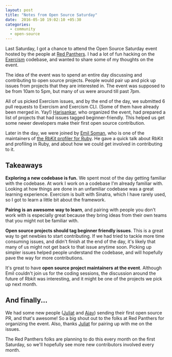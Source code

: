```yaml
---
layout: post
title: "Notes from Open Source Saturday"
date:  2016-05-10 19:02:10 +05:30
categories:
  - community
  - open-source
---
```


Last Saturday, I got a chance to attend the Open Source Saturday event
hosted by the people at [Red Panthers](http://redpanthers.co).
I had a lot of fun hacking on the [Exercism](http://exercism.io) codebase,
and wanted to share some of my thoughts on the event.

The idea of the event was to spend an entire day discussing
and contributing to open source projects.
People would pair up and pick up issues
from projects that they are interested in.
The event was supposed to be from 10am to 5pm,
but many of us were around till past 7pm.

All of us picked Exercism issues, and by the end of the day,
we submitted 6 pull requests to Exercism and Exercism CLI.
(Some of them have already been merged in. Yay!)
[Harisankar](http://twitter.com/coderhs),
who organized the event, had prepared a list of projects
that had issues tagged beginner-friendly.
This helped us get some newer developers
make their first open source contribution.

Later in the day, we were joined by [Emil Soman](http://twitter.com/emilsoman),
who is one of the maintainers of
[the RbKit profiler for Ruby](http://rbkit.codemancers.com).
He gave a quick talk about RbKit and profiling in Ruby,
and about how we could get involved in contributing to it.

## Takeaways

**Exploring a new codebase is fun.**
We spent most of the day getting familiar with the codebase.
At work I work on a codebase I'm already familiar with.
Looking at how things are done in an unfamiliar codebase
was a great learning experience.
Exercism is built with Sinatra, which I have rarely used,
so I got to learn a little bit about the framework.

**Pairing is an awesome way to learn**,
and pairing with people you don't work with is especially great
because they bring ideas from their own teams
that you might not be familiar with.

**Open source projects should tag beginner friendly issues**.
This is a great way to get newbies to start contributing.
If we had tried to tackle more time consuming issues,
and didn't finish at the end of the day,
it's likely that many of us might not get back to that issue anytime soon.
Picking up simpler issues helped people understand the codebase,
and will hopefully pave the way for more contributions.

It's great to have **open source project maintainers at the event**.
Although Emil couldn't join us for the coding sessions,
the discussion around the future of Rbkit was interesting,
and it might be one of the projects we pick up next month.

## And finally...

We had some new people
([Juliat](https://github.com/exercism/exercism.io/pulls?utf8=✓&q=is%3Apr+author%3Ajuliatjoy) and
[Ajay](https://github.com/exercism/exercism.io/pulls?q=is%3Apr+author%3Ajosepajay))
sending their first open source PR, and that's awesome!
So a big shout out to the folks at Red Panthers for organizing the event.
Also, thanks [Juliat](https://github.com/juliatjoy)
for pairing up with me on the issues.

The Red Panthers folks are planning to do this every month on the first Saturday,
so we'll hopefully see more new contributors involved every month.
